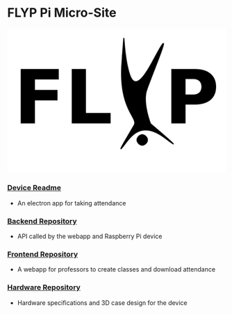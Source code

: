 # FLYP Pi Micro-Site

![logo](documentation/FLYP.png)

### [Device Readme](documentation)
* An electron app for taking attendance 

### [Backend Repository](https://github.com/CurtisGreen/FLYP-EC2-Repo/tree/master/backend)
* API called by the webapp and Raspberry Pi device


### [Frontend Repository](https://github.com/CurtisGreen/FLYP-EC2-Repo/tree/master/frontend)
* A webapp for professors to create classes and download attendance 

### [Hardware Repository](https://github.com/collier-watkins/FLYP-Hardware)
* Hardware specifications and 3D case design for the device
